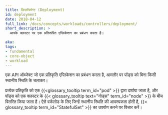 ```yaml
---
title: डिप्लॉयमेन्ट (Deployment)
id: deployment
date: 2018-04-12
full_link: /docs/concepts/workloads/controllers/deployment/
short_description: >
  आपके क्लस्टर पर एक प्रतिरूपित एप्लिकेशन का प्रबंधन करता है।

aka: 
tags:
- fundamental
- core-object
- workload
---
```

 एक API ऑब्जेक्ट जो एक प्रतिकृति एप्लिकेशन का प्रबंधन करता है, आमतौर पर पॉड्स को बिना किसी स्थानीय स्थिति के चलाकर।

<!--more--> 

प्रत्येक प्रतिकृति को एक {{<glossary_tooltip term_id="pod" >}} द्वारा दर्शाया जाता है, और पॉड्स को एक क्लस्टर के {{< glossary_tooltip text="नोड्स" term_id="node" >}} के बीच वितरित किया जाता है।
ऐसे वर्कलोड के लिए जिन्हें स्थानीय स्थिति की आवश्यकता होती है, {{< glossary_tooltip term_id="StatefulSet" >}} का उपयोग करने पर विचार करें।